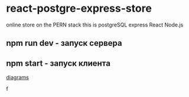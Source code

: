 # react-postgre-express-store

online store on the PERN stack this is postgreSQL express React Node.js

## npm run dev - запуск сервера

## npm start - запуск клиента

[diagrams](https://viewer.diagrams.net/index.html?highlight=0000ff&edit=_blank&layers=1&nav=1&title=123123.drawio#R7Vxdb%2BI4FP01PA7C%2BSD0cUq73UrtbNXO7ny8VC5xwWoSI8ctML9%2BHWITkpvSlBASJEuViq8dE%2FtcO%2Bfc69Czx%2BHyiuP57Jb5JOhZA3%2FZsy96loUQ8uS%2FxLJKLUNvkBqmnPqqUWZ4oH%2BIMupmr9Qnca6hYCwQdJ43TlgUkYnI2TDnbJFv9syC%2FLfO8ZQAw8MEB9D6g%2FpillpHlpfZ%2FyZ0OtPfjIZnaU2IdWM1kniGfbbYMtmXPXvMGRPpp3A5JkEyeXpe0uv%2Beqd2c2OcRKLKBb%2F%2F%2FfHfl%2BsYf%2Fs6XVz8dsdTTu6%2FqF7ecPCqBvwaE65uWKz0LMQLGgY4kqXzZxaJB1UzkOXJjAb%2BDV6x1%2BQuYoEnL7p0PmOc%2FpHtcSCrkDTIai4UyNYw1%2BIhuVL1yUks29zpoaGC6RYvcw1vcCz03bAgwPOYPq3vL7kwxHxKo3MmBAtVIxzQaSQ%2FT2RfcrBqTOldIUeW4dTqeSJckOWWSU31FWEhEXwlm%2BjakYJd%2BT1yVHmReREaKtts24OcofJe5bnTTd8ZuPKDwvcTWFsAa9m8iLQcnlgDxdkLGbOAyfm5iFgKPQ2Cgime4wmNpjfkObl9J7PcqxElJian7TlY%2B%2F6M%2Bj6JEuSYwAI%2Fbdxozmgk1iN2z%2BWfnJjxoO%2F2XHlPY1lGWVn%2BJc25GLNI3iama4yI9IEFSfwgh6ZViubOpfAxxApSa1gNUXvQEKA2AJSEmAYG0%2F0xddvG1AWYznEcLxg3S7UGrKO2YXUArJzJCbUGD9%2Fvr79dGWz3x1ZSrpbBHQJwn3D8QoShUbVplIOc%2FWjUqCkW5RkWtWv5Disj3BUWNQKAJhLo0aBaB9XWeRSCyhbgSXwp9VVRjp%2BK1T0JsKAsusxqwJTNRKj3YRL5X5MYgyxe3oc48v9JgU%2B257IKsqTip75Wfv6VANxH3kiVL%2FSGvC6stgp3hFM5Mck2m9oiOUk%2FtwtpX64uZl2tS7qvd7fkmL3yCdkxoUpsyKFNyS5XUftjMrc7HWXbMwZlOlgb%2BRqTt3w8psxf1HfcJasle4LYbl6IO6jgcunI1VXb8ZNCR06hI7vYUTo1oKO1%2B24GXsOjoX73yRuVoBmaUZdmjPaN1lh2UzwDQXVvHklly%2BF0mAaCKjDCIVy%2FBtRTIholERtetisbVE8oXoOgpueShURTA2sNWNsP1aAS%2BR4aUGuB6rQOKpTwYjUn14Yu1cLVax3XM4DrE5di2gBbjwcP2gZWH4koLFiAqhGylbFVtUO7EO1oPV5uwUCc0bFla%2BF0dKwOpRodezhQW9exFgxOrB%2B2ZlOuH10cdm5ThkELsymXLYYT2pRhxMJsyjVBbX9ThsoWAHrYLKZE%2FTu7xdGql6UrVVpRJyx7O5OVR09M6mfth5lJ1LXUpFfIOjlFP6qamiymr%2BxiRw2nJi0o1IGbHt8B%2B453tu2EqI8Q%2BsAN16Visr2GbzpVffPM%2BGYzvqm%2F7qgHQVaa3wJr%2BREQt2t7qn7V5iO%2F1UTS%2BO3B%2FRbGTdLjHo80embAhY0qq0zuNu%2BmFWJlHXhFx4aRFaPLyhbF6egyG57j0evYIFsH2dbFmQ0jZpI6BEZy10G19ZMfNoyj%2BCSecDpP%2BKDBtga27R%2F%2FsGHcs2ExUCZnu839UVXNqp9sneH%2Bsp8CZ7f2JP8IFXqyij01zf7hOaX0nbJHc%2Bb7UKlya1%2F6jxqj%2FzDca0hi2ao4IfoPQ6OG%2Fh8C2dbpv94u4BZtkK2FbOsSwDn6u4OnxxK9qiRx1DGS6BaifiCuW5UjFo%2FaAX9smCI6MFbYsJd%2B5g3X%2FmCQd%2BDBGdrtwiVvue7vnnbX8mmjotvt%2BxpqMS9hHfk1VAfGM995M8ZIkspPPlVruflfu7C9qpKksYyEA4Ocht6ULYfTkSQODIKZX7yoj2v7gqQscm2kZn1k2xckMBoon7km0VQH1PaTEU5XDnda26frUB%2FZ9qeZ%2Btapu43m%2FLVdd3ABWjVL4XQtS%2BGiPIF39k1SDAsdgWxH00qg6VOf%2BwRAUO9IARC9fXzsgE7HHNDzDiRFixGQwzmgLGY%2FjJ02z35e3L78Hw%3D%3D)

f
